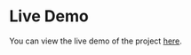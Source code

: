 # Live Demo
You can view the live demo of the project [here](https://romazinkevich.github.io/Recipe-Page-Main/).


